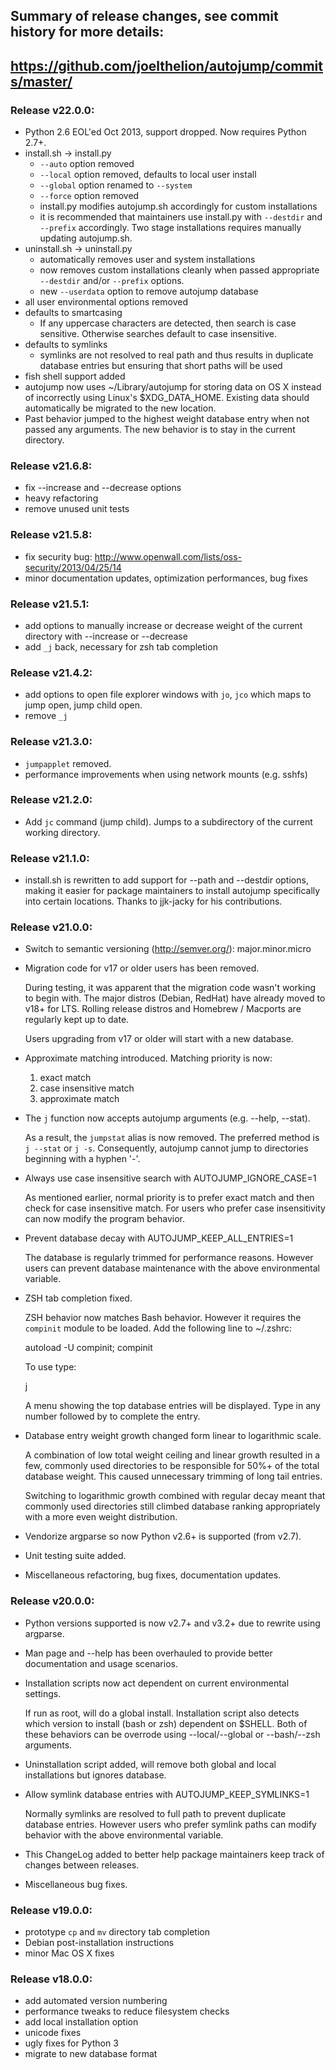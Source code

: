## Summary of release changes, see commit history for more details:
## https://github.com/joelthelion/autojump/commits/master/

### Release v22.0.0:

- Python 2.6 EOL'ed Oct 2013, support dropped. Now requires Python 2.7+.
- install.sh -> install.py
    - `--auto` option removed
    - `--local` option removed, defaults to local user install
    - `--global` option renamed to `--system`
    - `--force` option removed
    - install.py modifies autojump.sh accordingly for custom installations
    - it is recommended that maintainers use install.py with `--destdir` and
      `--prefix` accordingly. Two stage installations requires manually updating
      autojump.sh.
- uninstall.sh -> uninstall.py
    - automatically removes user and system installations
    - now removes custom installations cleanly when passed appropriate
      `--destdir` and/or `--prefix` options.
    - new `--userdata` option to remove autojump database
- all user environmental options removed
- defaults to smartcasing
    - If any uppercase characters are detected, then search is case sensitive.
      Otherwise searches default to case insensitive.
- defaults to symlinks
    - symlinks are not resolved to real path and thus results in duplicate
      database entries but ensuring that short paths will be used
- fish shell support added
- autojump now uses ~/Library/autojump for storing data on OS X instead of
  incorrectly using Linux's $XDG_DATA_HOME. Existing data should automatically
  be migrated to the new location.
- Past behavior jumped to the highest weight database entry when not passed any
  arguments. The new behavior is to stay in the current directory.


### Release v21.6.8:

- fix --increase and --decrease options
- heavy refactoring
- remove unused unit tests

### Release v21.5.8:

- fix security bug: http://www.openwall.com/lists/oss-security/2013/04/25/14
- minor documentation updates, optimization performances, bug fixes

### Release v21.5.1:

- add options to manually increase or decrease weight of the current directory
  with --increase or --decrease
- add `_j` back, necessary for zsh tab completion

### Release v21.4.2:

- add options to open file explorer windows with `jo`, `jco` which maps to jump
  open, jump child open.
- remove `_j`

### Release v21.3.0:

- `jumpapplet` removed.
- performance improvements when using network mounts (e.g. sshfs)

### Release v21.2.0:

- Add `jc` command (jump child). Jumps to a subdirectory of the current working
  directory.

### Release v21.1.0:

- install.sh is rewritten to add support for --path and --destdir options,
  making it easier for package maintainers to install autojump specifically into
  certain locations. Thanks to jjk-jacky for his contributions.

### Release v21.0.0:

- Switch to semantic versioning (http://semver.org/): major.minor.micro
- Migration code for v17 or older users has been removed.

    During testing, it was apparent that the migration code wasn't working to
    begin with. The major distros (Debian, RedHat) have already moved to v18+
    for LTS. Rolling release distros and Homebrew / Macports are regularly kept
    up to date.

    Users upgrading from v17 or older will start with a new database.

- Approximate matching introduced. Matching priority is now:

    1. exact match
    2. case insensitive match
    3. approximate match

- The `j` function now accepts autojump arguments (e.g. --help, --stat).

    As a result, the `jumpstat` alias is now removed. The preferred method is `j
    --stat` or `j -s`. Consequently, autojump cannot jump to directories
    beginning with a hyphen '-'.

- Always use case insensitive search with AUTOJUMP_IGNORE_CASE=1

    As mentioned earlier, normal priority is to prefer exact match and then
    check for case insensitive match. For users who prefer case insensitivity
    can now modify the program behavior.

- Prevent database decay with AUTOJUMP_KEEP_ALL_ENTRIES=1

    The database is regularly trimmed for performance reasons. However users can
    prevent database maintenance with the above environmental variable.

- ZSH tab completion fixed.

    ZSH behavior now matches Bash behavior. However it requires the `compinit`
    module to be loaded. Add the following line to ~/.zshrc:

    autoload -U compinit; compinit

    To use type:

    j<space><tab><tab>

    A menu showing the top database entries will be displayed. Type in any
    number followed by <tab> to complete the entry.

- Database entry weight growth changed form linear to logarithmic scale.

    A combination of low total weight ceiling and linear growth resulted in a
    few, commonly used directories to be responsible for 50%+ of the total
    database weight. This caused unnecessary trimming of long tail entries.

    Switching to logarithmic growth combined with regular decay meant that
    commonly used directories still climbed database ranking appropriately with
    a more even weight distribution.

- Vendorize argparse so now Python v2.6+ is supported (from v2.7).
- Unit testing suite added.
- Miscellaneous refactoring, bug fixes, documentation updates.

### Release v20.0.0:

- Python versions supported is now v2.7+ and v3.2+ due to rewrite using
  argparse.

- Man page and --help has been overhauled to provide better documentation and
  usage scenarios.

- Installation scripts now act dependent on current environmental settings.

    If run as root, will do a global install. Installation script also detects
    which version to install (bash or zsh) dependent on $SHELL.  Both of these
    behaviors can be overrode using --local/--global or --bash/--zsh arguments.

- Uninstallation script added, will remove both global and local installations
  but ignores database.

- Allow symlink database entries with AUTOJUMP_KEEP_SYMLINKS=1

    Normally symlinks are resolved to full path to prevent duplicate database
    entries. However users who prefer symlink paths can modify behavior with the
    above environmental variable.

- This ChangeLog added to better help package maintainers keep track of changes
  between releases.

- Miscellaneous bug fixes.

### Release v19.0.0:

- prototype `cp` and `mv` directory tab completion
- Debian post-installation instructions
- minor Mac OS X fixes

### Release v18.0.0:

- add automated version numbering
- performance tweaks to reduce filesystem checks
- add local installation option
- unicode fixes
- ugly fixes for Python 3
- migrate to new database format

